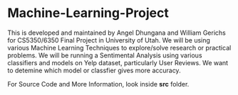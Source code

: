# Machine-Learning-Project
This is developed and maintained by Angel Dhungana and William Gerichs for CS5350/6350 Final Project in University of Utah. We will be using various Machine Learning Techniques to explore/solve research or practical problems. We will be running a Sentimental Analysis using various classifiers and models on Yelp dataset, particularly User Reviews. We want to detemine which model or classfier gives more accuracy. 

For Source Code and More Information, look inside **src** folder.
